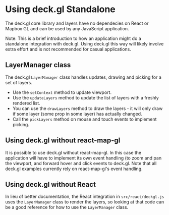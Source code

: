 # Using deck.gl Standalone

The deck.gl core library and layers have no dependecies on React or
Mapbox GL and can be used by any JavaScript application.

Note: This is a brief introduction to how an application might
do a standalone integration with deck.gl. Using deck.gl this way will
likely involve extra effort and is not recommended for casual
applications.

## LayerManager class

The deck.gl `LayerManager` class handles updates, drawing and picking
for a set of layers.

* Use the `setContext` method to update viewport.
* Use the `updateLayers` method to update the list of layers with a
  freshly rendered list.
* You can use the `drawLayers` method to draw the layers - it will only
  draw if some layer (some prop in some layer) has actually changed.
* Call the `pickLayers` method on mouse and touch events to implement
  picking.

## Using deck.gl without react-map-gl

It is possible to use deck.gl without react-map-gl. In this case
the application will have to implement its own event handling
(to zoom and pan the viewport, and forward hover and click events to deck.gl.
Note that all deck.gl examples currently rely on react-map-gl's event
handling.


## Using deck.gl without React

In lieu of better documentation, the React integration in
`src/react/deckgl.js` uses the `LayerManager` class to render
the layers, so looking at that code can be a good reference
for how to use the `LayerManager` class.

